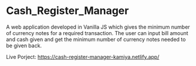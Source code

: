 # Cash_Register_Manager
A web application developed in Vanilla JS which gives the minimum number of currency notes for a required transaction.
The user can input bill amount and cash given and get the minimum number of currency notes needed to be given back.

Live Porject:
https://cash-register-manager-kamiya.netlify.app/
